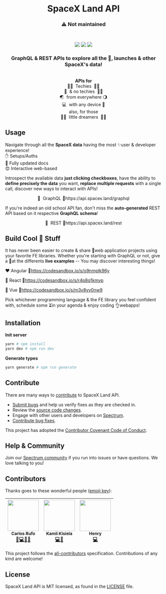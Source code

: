 <h1 align="center">SpaceX Land API</h1>

<h3 align="center">⚠️ Not maintained</h1>
</br>
<p align="center">
<a href="https://github.com/spacexland/api/blob/master/LICENSE"><img src="https://img.shields.io/badge/license-MIT-blue.svg"></a>
<a href="https://github.com/spacexland/api/blob/master/CONTRIBUTING.md#feature"><img src="https://img.shields.io/badge/PRs-welcome-brightgreen.svg"></a>  
<a href="https://spectrum.chat/spacexland"><img src="https://withspectrum.github.io/badge/badge.svg"></a>
</p>
<h3 align="center">GraphQL & REST APIs to explore all the 🚀, launches & other SpaceX's data!</h3>
<p align="center">
</br><b>APIs for</b>
</br>👩‍💻&nbsp&nbspTechies&nbsp&nbsp👨‍🏫 
</br>👴&nbsp&nbsp& no techies&nbsp&nbsp👩‍🌾
</br>🌏&nbsp&nbspfrom everywhere&nbsp🌖
</br>💻&nbsp&nbspwith any device&nbsp📱
</br>also, for those
</br>👩‍🚀&nbsp&nbsplittle dreamers&nbsp&nbsp👨‍🚀 
</p>

## Usage

Navigate through all the **SpaceX data** having the most ✨user & developer experience!  
✋ Setups/Auths  
🤗 Fully updated docs  
😍 Interactive web-based

Introspect the available data **just clicking checkboxes**, have the ability to **define precisely the data** you want,
**replace multiple requests** with a single call, discover new ways to interact with APIs!

<p align="center">💜 &nbspGraphQL 🔗https://api.spacex.land/graphql</p>

If you're indeed an old school API fan, don't miss the **auto-generated** REST API based on it respective **GraphQL schema**!

<p align="center">🖤 &nbspREST 🔗https://api.spacex.land/rest</p>

## Build Cool 🚀 Stuff

It has never been easier to create & share 💯web application projects using your favorite FE libraries. Whether you're starting with GraphQL or not, give a 👀at the differents **live examples** -- You may discover interesting things!

❤️ Angular 🔗https://codesandbox.io/s/o9nmplk96y

💙 React 🔗https://codesandbox.io/s/r4p8q1kmvp

💚 Vue 🔗https://codesandbox.io/s/m3v8yv0nw9

Pick whichever programming language & the FE library you feel confident with, schedule some ⏳in your agenda & enjoy coding 👌webapps!

## Installation

**Init server**

```bash
yarn # npm install
yarn dev # npm run dev
```

**Generate types**

```bash
yarn generate # npm run generate
```

## Contribute

There are many ways to [contribute](https://github.com/spacexland/api/blob/master/CONTRIBUTING.md) to SpaceX Land API.

- [Submit bugs](https://github.com/spacexland/api/issues) and help us verify fixes as they are checked in.
- Review the [source code changes](https://github.com/spacexland/api/pulls).
- Engage with other users and developers on [Spectrum](https://spectrum.chat/spacexland).
- [Contribute bug fixes](https://github.com/spacexland/api/blob/master/CONTRIBUTING.md).

This project has adopted the [Contributor Covenant Code of Conduct](https://www.contributor-covenant.org/version/1/4/code-of-conduct.md).

## Help & Community

Join our [Spectrum community](https://spectrum.chat/spacexland) if you run into issues or have questions. We love talking to you!


## Contributors

Thanks goes to these wonderful people ([emoji key](https://github.com/all-contributors/all-contributors#emoji-key)):

<!-- ALL-CONTRIBUTORS-LIST:START - Do not remove or modify this section -->
<!-- prettier-ignore -->
| [<img src="https://avatars.githubusercontent.com/u/9881700?v=3" width="100px;"/><br /><sub><b>Carlos Rufo</b></sub>](https://github.com/swcarlosrj)<br />[💬](#question-swcarlosrj "Answering Questions")[💻](https://github.com/spacexland/api/commits?author=swcarlosrj "Code")[👀](#review-swcarlosrj "Reviewed Pull Requests")[📢](#talk-swcarlosrj "Talks") | [<img src="https://avatars.githubusercontent.com/u/8167190?v=3" width="100px;"/><br /><sub><b>Kamil Kisiela</b></sub>](http://github.com/kamilkisiela)<br />[💻](https://github.com/spacexland/api/commits?author=kamilkisiela "Code")[👀](#review-kamilkisiela "Reviewed Pull Requests") | [<img src="https://avatars.githubusercontent.com/u/7248220?v=3" width="100px;"/><br /><sub><b>Henry</b></sub>](https://github.com/kirkness)<br />[💻](https://github.com/kentcdodds/all-contributors/commits?author=kirkness "Code") |
| :---: | :---: | :---: |
<!-- ALL-CONTRIBUTORS-LIST:END -->

This project follows the [all-contributors](https://github.com/all-contributors/all-contributors) specification.
Contributions of any kind are welcome!

## License

SpaceX Land API is MIT licensed, as found in the [LICENSE](https://github.com/spacexland/api/blob/master/LICENSE) file.

